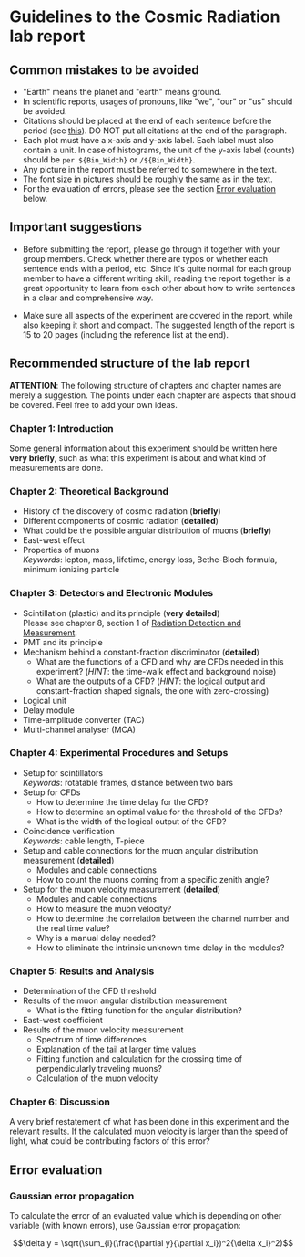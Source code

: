 # Guidelines to the Cosmic Radiation lab report


## Common mistakes to be avoided

- "Earth" means the planet and "earth" means ground.
- In scientific reports, usages of pronouns, like "we", "our" or "us" should be avoided.
- Citations should be placed at the end of each sentence before the period (see [this](https://academia.stackexchange.com/questions/85477/where-should-citations-be-placed-relative-to-punctuation-e-g-full-stops-and-c)). DO NOT put all citations at the end of the paragraph.
- Each plot must have a x-axis and y-axis label. Each label must also contain a unit. In case of histograms, the unit of the y-axis label (counts) should be `per ${Bin_Width}` or `/${Bin_Width}`.
- Any picture in the report must be referred to somewhere in the text.
- The font size in pictures should be roughly the same as in the text.
- For the evaluation of errors, please see the section [Error evaluation](#error-evaluation) below.

## Important suggestions
- Before submitting the report, please go through it together with your group members. Check whether there are typos or whether each sentence ends with a period, etc. Since it's quite normal for each group member to have a different writing skill, reading the report together is a great opportunity to learn from each other about how to write sentences in a clear and comprehensive way.

- Make sure all aspects of the experiment are covered in the report, while also keeping it short and compact. The suggested length of the report is 15 to 20 pages (including the reference list at the end).

## Recommended structure of the lab report

**ATTENTION**: The following structure of chapters and chapter names are merely a suggestion. The points under each chapter are aspects that should be covered. Feel free to add your own ideas.

### Chapter 1: Introduction
Some general information about this experiment should be written here **very briefly**, such as what this experiment is about and what kind of measurements are done.

### Chapter 2: Theoretical Background

- History of the discovery of cosmic radiation (**briefly**)
- Different components of cosmic radiation (**detailed**)
- What could be the possible angular distribution of muons (**briefly**)
- East-west effect
- Properties of muons  
    *Keywords*: lepton, mass, lifetime, energy loss, Bethe-Bloch formula, minimum ionizing particle

### Chapter 3: Detectors and Electronic Modules

- Scintillation (plastic) and its principle (**very detailed**)  
    Please see chapter 8, section 1 of [Radiation Detection and Measurement](https://phyusdb.files.wordpress.com/2013/03/radiationdetectionandmeasurementbyknoll.pdf).
- PMT and its principle
- Mechanism behind a constant-fraction discriminator (**detailed**)
    * What are the functions of a CFD and why are CFDs needed in this experiment? (*HINT*: the time-walk effect and background noise)
    * What are the outputs of a CFD? (*HINT*: the logical output and constant-fraction shaped signals, the one with zero-crossing)
- Logical unit
- Delay module
- Time-amplitude converter (TAC)
- Multi-channel analyser (MCA)

### Chapter 4: Experimental Procedures and Setups
- Setup for scintillators  
    *Keywords*: rotatable frames, distance between two bars
- Setup for CFDs
    * How to determine the time delay for the CFD?
    * How to determine an optimal value for the threshold of the CFDs? 
    * What is the width of the logical output of the CFD?
- Coincidence verification  
    *Keywords*: cable length, T-piece
- Setup and cable connections for the muon angular distribution measurement (**detailed**)
    * Modules and cable connections
    * How to count the muons coming from a specific zenith angle?
- Setup for the muon velocity measurement (**detailed**)
    * Modules and cable connections
    * How to measure the muon velocity?
    * How to determine the correlation between the channel number and the real time value?
    * Why is a manual delay needed?
    * How to eliminate the intrinsic unknown time delay in the modules?

### Chapter 5: Results and Analysis
- Determination of the CFD threshold
- Results of the muon angular distribution measurement  
    * What is the fitting function for the angular distribution?
- East-west coefficient
- Results of the muon velocity measurement
    * Spectrum of time differences
    * Explanation of the tail at larger time values
    * Fitting function and calculation for the crossing time of perpendicularly traveling muons?
    * Calculation of the muon velocity

### Chapter 6: Discussion
A very brief restatement of what has been done in this experiment and the relevant results. If the calculated muon velocity is larger than the speed of light, what could be contributing factors of this error?

## Error evaluation
### Gaussian error propagation
To calculate the error of an evaluated value which is depending on other variable (with known errors), use Gaussian error propagation:
```math
\delta y = \sqrt(\sum_{i}(\frac{\partial y}{\partial x_i})^2{\delta x_i}^2)
```
